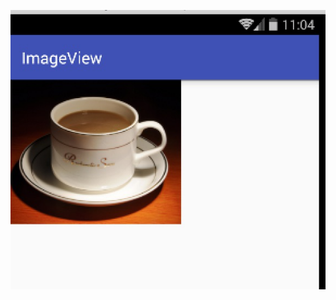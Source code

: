 ![点击之后修改图片](https://github.com/ansen666/images/blob/master/ImageView/%E7%82%B9%E5%87%BB%E4%B9%8B%E5%90%8E%E4%BF%AE%E6%94%B9%E5%9B%BE%E7%89%87.png?raw=true)
